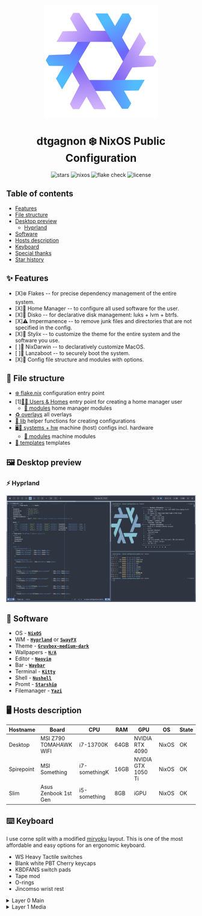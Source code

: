 <div align="center"><img src="assets/nixos-logo.png" width="300px"></div>
<h1 align="center">dtgagnon ❄️ NixOS Public Configuration</h1>

<div align="center">

![stars](https://img.shields.io/github/stars/dtgagnon/nix-config?label=Stars&color=F5A97F&labelColor=303446&style=flat&logo=starship&logoColor=F5A97F)
![nixos](https://img.shields.io/badge/NixOS-unstable-blue.svg?style=flat&logo=nixos&logoColor=CAD3F5&colorA=24273A&colorB=8aadf4)
![flake check](https://img.shields.io/static/v1?label=Nix%20Flake&message=Check&style=flat&logo=nixos&colorA=24273A&colorB=9173ff&logoColor=CAD3F5)
![license](https://img.shields.io/static/v1.svg?style=flat&label=License&message=Unlicense&colorA=24273A&colorB=91d7e3&logo=unlicense&logoColor=91d7e3&)

</div>

## Table of contents

- [Features](#-features)
- [File structure](#-file-structure)
- [Desktop preview](#%EF%B8%8F-desktop-preview)
  - [Hyprland](#-hyprland)
- [Software](#-software)
- [Hosts description](#%EF%B8%8F-hosts-description)
- [Keyboard](#%EF%B8%8F-keyboard)
- [Special thanks](#%EF%B8%8F-special-thanks)
- [Star history](#-star-history)

## ✨ Features 

- [X]❄️ Flakes -- for precise dependency management of the entire system.
- [X]🏡 Home Manager -- to configure all used software for the user.
- [X]💽 Disko -- for declarative disk management: luks + lvm + btrfs.
- [X]⚠️ Impermanence -- to remove junk files and directories that are not specified in the config.
- [X]💈 Stylix -- to customize the theme for the entire system and the software you use.
- [ ]🍎 NixDarwin -- to declaratively customize MacOS.
- [ ]🔐 Lanzaboot -- to securely boot the system.
- [X]📁 Config file structure and modules with options.

## 📁 File structure

- [❄️ flake.nix](flake.nix) configuration entry point
- [1][👤🏡 Users & Homes](homes/) entry point for creating a home manager user
    - [🧩 modules](modules/home/) home manager modules 
- [♻️ overlays](overlays/) all overlays
- [📃 lib](lib/) helper functions for creating configurations
- [🖥️💾 systems + hw](systems/) machine (host) configs incl. hardware
    - [🧩 modules](modules/nixos/) machine modules
- [📄 templates](templates/) templates

## 🖼️ Desktop preview

### ⚡ Hyprland

![placeholder](assets/github/desktop0.png) 

## 📘 Software

 - OS - [**`NixOS`**](https://nixos.org/)
 - WM - [**`Hyprland`**](https://hyprland.org/) or [**`SwayFX`**](https://github.com/WillPower3309/swayfx)
 - Theme - [**`Gruvbox-medium-dark`**]()
 - Wallpapers - [**`N/A`**]()
 - Editor - [**`Neovim`**](https://neovim.io/)
 - Bar - [**`Waybar`**](https://github.com/Alexays/Waybar)
 - Terminal - [**`Kitty`**](https://)
 - Shell - [**`Nushell`**](https://)
 - Promt - [**`Starship`**](https://starship.rs/)
 - Filemanager - [**`Yazi`**](https://github.com/sxyazi/yazi)

## 🖥️ Hosts description

| Hostname | Board | CPU | RAM | GPU | OS | State |
| --- | --- | --- | --- | --- | --- | --- |
| Desktop | MSI Z790 TOMAHAWK WIFI | i7-13700K | 64GB | NVIDIA RTX 4090 | NixOS | OK |
| Spirepoint | MSI Something | i7-somethingK | 16GB | NVIDIA GTX 1050 Ti | NixOS | OK |
| Slim | Asus Zenbook 1st Gen | i5-something | 8GB | iGPU | NixOS | OK |

## ⌨️ Keyboard

I use corne split with a modified [miryoku](https://github.com/manna-harbour/miryoku) layout. This is one of the most affordable and easy options for an ergonomic keyboard. 

- WS Heavy Tactile switches
- Blank white PBT Cherry keycaps
- KBDFANS switch pads
- Tape mod
- O-rings
- Jincomso wrist rest 

<details><summary>Layer 0 Main</summary>

![layer-0.png](assets/keyboard/layer-0.png)

</details>

<details><summary>Layer 1 Media</summary>

![layer-1.png](assets/keyboard/layer-1.png)

</details>
